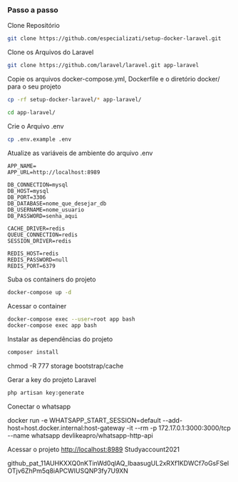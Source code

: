 
### Passo a passo
Clone Repositório
```sh
git clone https://github.com/especializati/setup-docker-laravel.git
```

Clone os Arquivos do Laravel
```sh
git clone https://github.com/laravel/laravel.git app-laravel
```


Copie os arquivos docker-compose.yml, Dockerfile e o diretório docker/ para o seu projeto
```sh
cp -rf setup-docker-laravel/* app-laravel/
```
```sh
cd app-laravel/
```


Crie o Arquivo .env
```sh
cp .env.example .env
```


Atualize as variáveis de ambiente do arquivo .env
```dosini
APP_NAME=
APP_URL=http://localhost:8989

DB_CONNECTION=mysql
DB_HOST=mysql
DB_PORT=3306
DB_DATABASE=nome_que_desejar_db
DB_USERNAME=nome_usuario
DB_PASSWORD=senha_aqui

CACHE_DRIVER=redis
QUEUE_CONNECTION=redis
SESSION_DRIVER=redis

REDIS_HOST=redis
REDIS_PASSWORD=null
REDIS_PORT=6379
```


Suba os containers do projeto
```sh
docker-compose up -d
```


Acessar o container
```sh
docker-compose exec --user=root app bash
docker-compose exec app bash
```


Instalar as dependências do projeto
```sh
composer install
```

chmod -R 777 storage bootstrap/cache

Gerar a key do projeto Laravel
```sh
php artisan key:generate
```

Conectar o whatsapp

docker run -e WHATSAPP_START_SESSION=default --add-host=host.docker.internal:host-gateway -it --rm -p 172.17.0.1:3000:3000/tcp --name whatsapp devlikeapro/whatsapp-http-api


Acessar o projeto
[http://localhost:8989](http://localhost:8989)
Studyaccount2021

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